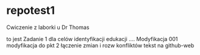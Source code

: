 # repotest1
Cwiczenie z laborki u Dr Thomas

to jest Zadanie 1 dla celów identyfikacji edukacji ....
Modyfikacja 001
modyfikacja  do pkt 2
łączenie zmian i rozw konfliktów tekst na github-web








